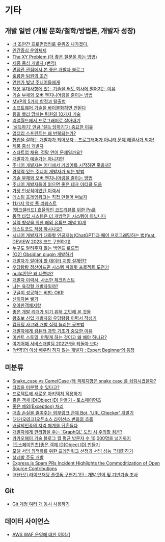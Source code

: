 # 기타

## 개발 일반 (개발 문화/철학/방법론, 개발자 성장)

- [너 조만간 프로면접러로 유퀴즈 나가겠다.](https://brunch.co.kr/@marketerj/14)
- [인간중심 운영체제](https://brunch.co.kr/@taebari/34)
- [The XY Problem (더 좋은 질문을 하는 방법)](https://ahnheejong.name/articles/the-xy-problem)
- [제품 중심 개발자 (번역)](https://www.jobless.blog/product-minded-engineer/?ref=k3)
- [면접관 관점에서 본 좋은 개발자 블로그](https://f-lab.kr/blog/developer-blog-tips)
- [훌륭한 팀원의 조건](https://medium.com/@kpak/%ED%9B%8C%EB%A5%AD%ED%95%9C-%ED%8C%80%EC%9B%90%EC%9D%98-%EC%A1%B0%EA%B1%B4-strong-views-weakly-held-17880611d962)
- [언젠가 빛날 주니어들에게](https://medium.com/@totuworld/%EC%96%B8%EC%A0%9C%EA%B0%80-%EB%B9%9B%EB%82%A0-%EC%A3%BC%EB%8B%88%EC%96%B4%EB%93%A4%EC%97%90%EA%B2%8C-10b4baa281ad)
- [채용 우대사항에 있는 기술을 써도 회사에 떨어지는 이유](https://f-lab.kr/blog/why-drop-me-for-preparing-a-lot)
- [기술 부채와 오버 엔지니어링을 줄이는 방법](https://community.rememberapp.co.kr/post/89977)
- [MVP의 5가지 함정과 탈출법](https://brunch.co.kr/@jjollae/7)
- [소프트웨어 기술을 바이블화하면 안된다](https://subokim.wordpress.com/2023/06/11/software-is-not-bible/)
- [팀을 빨리 망치는 팀원의 10가지 기술](https://brunch.co.kr/@zseo/76)
- [리얼월드에서 프로그래머로 살아내기](https://yozm.wishket.com/magazine/detail/2239/)
- [‘설득하기’ 만큼 ‘설득 당하기’가 중요한 이유](https://yozm.wishket.com/magazine/detail/2262/)
- [엉터리 스프린트는 왜 반복되는가?](https://catwebs.tistory.com/m/58)
- [협업을 잘하는 개발자가 되어보자 - 프로그래머가 아니라 문제 해결사가 되자!](https://velog.io/@teo/collaboration)
- [제품 중심 개발자](https://careerly.co.kr/comments/90370?utm_source=crm&utm_medium=email&utm_campaign=newsletter_careerly_users&utm_content=newsletter230919_backend_a)
- [스타트업 채용, 정말 언어 문제일까요?](https://blog.raccoony.dev/language-is-not-the-only-reason-startups-are-hard-to-hire/)
- [개발자가 예술가는 아니지만](https://brunch.co.kr/@chaewonkong/36)
- [주니어 개발자는 어디에서 커리어를 시작하면 좋을까?](https://f-lab.kr/blog/junior-developer-career-management)
- [경쟁력 있는 주니어 개발자가 되는 방법](https://f-lab.kr/blog/to-be-competitive-junior-developers)
- [기술 부채와 오버 엔지니어링을 줄이는 방법](https://channy.creation.net/blog/1623)
- [주니어 개발자들이 읽으면 좋은 테크 아티클 모음](https://f-lab.kr/blog/developer-tech-article-zip)
- [가장 인상적이었던 이력서](https://jeho.page/essay/2023/11/04/impressive-resume.html)
- [테스팅 프레임워크는 직접 만들어 써보자](https://toby.epril.com/m/5)
- [11가지 악성 풀 리퀘스트](https://careerly.co.kr/comments/91428?utm_campaign=user-share)
- [[뱅크샐러드] 효율적인 코드리뷰를 위한 Pn룰](https://blog.banksalad.com/tech/banksalad-code-review-culture/#%EC%BB%A4%EB%AE%A4%EB%8B%88%EC%BC%80%EC%9D%B4%EC%85%98-%EB%B9%84%EC%9A%A9%EC%9D%84-%EC%A4%84%EC%9D%B4%EA%B8%B0-%EC%9C%84%ED%95%9C-pn-%EB%A3%B0)
- [동적 타입 시스템은 더 개방적인 시스템이 아닙니다](https://donghwi.dev/no-dynamic-type-systems-are-not-inherently-more-open)
- [실력 향상을 위한 해외 유튜브 채널 10개](https://careerly.co.kr/comments/88786)
- [테스트코드 작성 하시나요?](https://careerly.co.kr/comments/93805?utm_campaign=user-share)
- [시니어 개발자가 대화형 인공지능(ChatGPT)과 페어 프로그래밍하는 법(feat. DEVIEW 2023 코드 구현하기)](https://d2.naver.com/helloworld/7976382)
- [누구도 알려주지 않는 백엔드 로드맵](https://yozm.wishket.com/magazine/detail/2064/)
- [[O2] Obsidian plugin 개발하기](https://songkg7.github.io/posts/develop-obsidian-plugin/)
- [개발자가 알아야 할 데이터 지향 설계란?](https://yozm.wishket.com/magazine/detail/2157/)
- [우당탕탕 정산어드민 시스템 파일럿 프로젝트 도전기](https://techblog.woowahan.com/8357/)
- [null리턴은 왜 나쁠까?](https://toss.tech/article/engineering-note-2)
- [개발자 이력서, 사소한 체크리스트](https://taegon.kim/archives/10639)
- [나는 육각형 개발자일까?](https://careerly.co.kr/comments/88828?utm_campaign=user-share)
- [구글이 성공하는 비법: OKR](https://www.andrewahn.co/silicon-valley/okr/)
- [신뢰자본 쌓기](https://careerly.co.kr/comments/93873?utm_campaign=user-share)
- [우아한객체지향](https://youtu.be/dJ5C4qRqAgA?si=wexrI9bXup2MzhuM)
- [좋은 개발 리더가 되기 위해 고민해 본 것들](https://yozm.wishket.com/magazine/detail/2338/?utm_source=stibee&utm_medium=email&utm_campaign=newsletter_yozm&utm_content=contents)
- [왕초보 신입 개발자의 우당탕탕 이력서 작성기](https://techblog.woowahan.com/11998/)
- [컴퓨팅 사고와 개발 실력 늘리는 공부법](https://yozm.wishket.com/magazine/detail/1950/)
- [개발자에게 컴퓨터 과학 기초가 중요한 이유](https://f-lab.kr/blog/importance-of-computer-science)
- [이벤트 스토밍, 어떻게 하는 것이고 왜 해야 하나요?](https://blog.doctor-cha.com/event-storming-how-and-why)
- [여기어때 서비스개발팀 2022년을 되돌아 보다](https://techblog.gccompany.co.kr/%EC%84%9C%EB%B9%84%EC%8A%A4%EA%B0%9C%EB%B0%9C%ED%8C%80-2022%EB%85%84%EC%9D%84-%EB%90%98%EB%8F%8C%EC%95%84-%EB%B3%B4%EB%8B%A4-b08ca7e8887e)
- [[번역]더 이상 배우려 하지 않는 개발자 : Expert Beginner의 등장](https://medium.com/@jwyeom63/%EB%8D%94-%EC%9D%B4%EC%83%81-%EB%B0%B0%EC%9A%B0%EB%A0%A4-%ED%95%98%EC%A7%80-%EC%95%8A%EB%8A%94-%EA%B0%9C%EB%B0%9C%EC%9E%90-expert-beginner%EC%9D%98-%EB%93%B1%EC%9E%A5-dd40c40aeedf)

## 미분류

- [Snake_case vs CamelCase (왜 객체지향은 snake case 를 쇠퇴시켰을까?](https://blog.naver.com/sjc02183/222885644655)
- [타입을 미분할 수 있다고?](https://eatchangmyeong.github.io/2022/06/05/how-is-type-derivative-a-thing.html)
- [프로젝트에 새로운 아키텍처 적용하기](https://medium.com/naverfinancial/%ED%94%84%EB%A1%9C%EC%A0%9D%ED%8A%B8%EC%97%90-%EC%83%88%EB%A1%9C%EC%9A%B4-%EC%95%84%ED%82%A4%ED%85%8D%EC%B2%98-%EC%A0%81%EC%9A%A9%ED%95%98%EA%B8%B0-99d70df6122b)
- [좋은 객체 ID(Object ID) 만들기 - 토스페이먼츠](https://yozm.wishket.com/magazine/detail/2161/?fbclid=IwAR2XPUZhLAgG-6VGDywbWDi8lyXX9Wexbdb6kYb8kotLN_8tfWwA5aRf8bs)
- [좋은 예외(Exception) 처리](https://jojoldu.tistory.com/734)
- [매출 손실을 줄여주는 외부링크 관제 Bot, 'URL Checker' 개발기](https://blog.banksalad.com/tech/url-status-checker)
- [[카카오테크]오픈소스 라이선스 변화의 흐름](https://tech.kakao.com/2021/09/08/opensource-license)
- [배달의민족의 지리 체계를 뒤흔들다](https://techblog.woowahan.com/11238/)
- [개발자에게 편리함을 주는 'GraphQL' 도입 시 주의할 점은?](https://yozm.wishket.com/magazine/detail/2266/)
- [카카오페이 기술 블로그 월 평균 방문자 수 10,000명을 넘기까지](https://tech.kakaopay.com/post/kakaopay-techlog-2/)
- [[토스페이먼츠]좋은 객체 ID(Object ID) 만들기](https://velog.io/@tosspayments/%EC%A2%8B%EC%9D%80-%EA%B0%9D%EC%B2%B4-IDObject-ID-%EB%A7%8C%EB%93%A4%EA%B8%B0)
- [모델 서빙 최적화를 위한 프레임워크 선정과 서빙 성능 극대화하기](https://tech.kakaopay.com/post/model-serving-framework/)
- [설레발 주도 개발](https://lazygyu.net/blog/hype_driven_development)
- [Express.js Spam PRs Incident Highlights the Commoditization of Open Source Contributions](https://socket.dev/blog/express-js-spam-prs-commoditization-of-open-source)
- [[카카오] 라이브채팅 플랫폼 구현기 1탄 : 개발 언어 및 기반기술 조사](https://kakaoentertainment-tech.tistory.com/109)

## Git

- [Git 계정 여러 개 동시 사용하기](https://blog.outsider.ne.kr/1448)

## 데이터 사이언스

- [AWS WAF 운영에 대한 이야기](https://techblog.woowahan.com/2699/)

